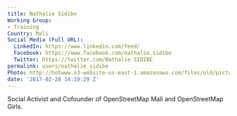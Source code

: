 ```yaml
---
title: Nathalie Sidibe
Working Group:
- Training
Country: Mali
Social Media (Full URL):
  LinkedIn: https://www.linkedin.com/feed/
  Facebook: https://www.facebook.com/nathalie.sidibe
  Twitter: https://twitter.com/Nathalie SIDIBE
permalink: users/nathalie_sidibe
Photo: http://hotwww.s3-website-us-east-1.amazonaws.com/files/old/pictures/picture-381-1498331929.jpg
date: '2017-02-28 14:19:29 Z'
---
```

<p>Social Activist and Cofounder of OpenStreetMap Mali and OpenStreetMap Girls.</p>
